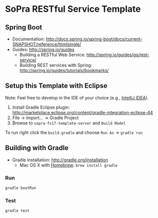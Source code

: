 # SoPra RESTful Service Template

## Spring Boot

* Documentation: http://docs.spring.io/spring-boot/docs/current-SNAPSHOT/reference/htmlsingle/
* Guides: http://spring.io/guides
  * Building a RESTful Web Service: http://spring.io/guides/gs/rest-service/
  * Building REST services with Spring: http://spring.io/guides/tutorials/bookmarks/


## Setup this Template with Eclipse

Note: Feel free to develop in the IDE of your choice (e.g., [IntelliJ IDEA](https://www.jetbrains.com/idea/)).

1. Install Gradle Eclipse plugin: http://marketplace.eclipse.org/content/gradle-integration-eclipse-44
2. File -> Import... -> Gradle Project
3. Browse to `sopra-fs17-template-server` and `Build Model`

To run right click the `build.gradle` and choose `Run As` -> `gradle run`


## Building with Gradle

* Gradle installation: http://gradle.org/installation
  * Mac OS X with [Homebrew](http://brew.sh/): ``brew install gradle``

### Run

```bash
gradle bootRun
```

### Test

```bash
gradle test
```
